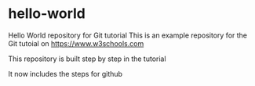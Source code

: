 # hello-world
Hello World repository for Git tutorial
This is an example repository for the Git tutoial on https://www.w3schools.com

This repository is built step by step in the tutorial

It now includes the steps for github

